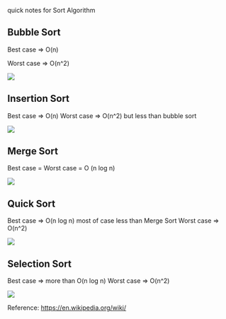 quick notes for Sort Algorithm 

## Bubble Sort 

Best case => O(n)

Worst case => O(n^2)

![][bubble_sort_image]



## Insertion Sort

Best case => O(n)
Worst case => O(n^2) but less than bubble sort

![][insertion_sort_image]

## Merge Sort

Best case = Worst case = O (n log n)

![][merge_sort_image]

## Quick Sort

Best case => O(n log n) most of case less than Merge Sort
Worst case => O(n^2)

![][quick_sort_image]

## Selection Sort

Best case => more than O(n log n) 
Worst case => O(n^2)

![][selection_sort_image]

[bubble_sort_image]: https://upload.wikimedia.org/wikipedia/commons/c/c8/Bubble-sort-example-300px.gif
[insertion_sort_image]: https://upload.wikimedia.org/wikipedia/commons/0/0f/Insertion-sort-example-300px.gif
[merge_sort_image]: https://upload.wikimedia.org/wikipedia/commons/c/cc/Merge-sort-example-300px.gif
[quick_sort_image]: https://upload.wikimedia.org/wikipedia/commons/6/6a/Sorting_quicksort_anim.gif
[selection_sort_image]: https://upload.wikimedia.org/wikipedia/commons/9/94/Selection-Sort-Animation.gif

Reference:
https://en.wikipedia.org/wiki/
